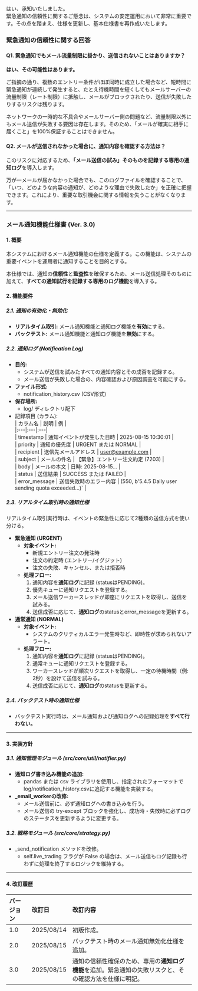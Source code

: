 はい、承知いたしました。  
緊急通知の信頼性に関するご懸念は、システムの安定運用において非常に重要です。その点を踏まえ、仕様を更新し、基本仕様書を再作成いたします。

### **緊急通知の信頼性に関する回答**

#### **Q1. 緊急通知でもメール流量制限に掛かり、送信されないことはありますか？**

**はい、その可能性はあります。**

ご指摘の通り、複数のエントリー条件がほぼ同時に成立した場合など、短時間に緊急通知が連続して発生すると、たとえ待機時間を短くしてもメールサーバーの流量制限（レート制限）に抵触し、メールがブロックされたり、送信が失敗したりするリスクは残ります。

ネットワークの一時的な不具合やメールサーバー側の問題など、流量制限以外にもメール送信が失敗する要因は存在します。そのため、「メールが確実に相手に届くこと」を100%保証することはできません。

#### **Q2. メールが送信されなかった場合に、通知内容を確認する方法は？**

このリスクに対応するため、**「メール送信の試み」そのものを記録する専用の通知ログ**を導入します。

万が一メールが届かなかった場合でも、このログファイルを確認することで、「いつ、どのような内容の通知が、どのような理由で失敗したか」を正確に把握できます。これにより、重要な取引機会に関する情報を失うことがなくなります。

---

### **メール通知機能仕様書 (Ver. 3.0)**

#### **1\. 概要**

本システムにおけるメール通知機能の仕様を定義する。この機能は、システムの重要イベントを運用者に通知することを目的とする。

本仕様では、通知の**信頼性**と**監査性**を確保するため、メール送信処理そのものに加えて、**すべての通知試行を記録する専用のログ機能**を導入する。

#### **2\. 機能要件**

##### **2.1. 通知の有効化・無効化**

* **リアルタイム取引:** メール通知機能と通知ログ機能を**有効**にする。  
* **バックテスト:** メール通知機能と通知ログ機能を**無効**にする。

##### **2.2. 通知ログ (Notification Log)**

* **目的:**  
  * システムが送信を試みたすべての通知内容とその成否を記録する。  
  * メール送信が失敗した場合の、内容確認および原因調査を可能にする。  
* **ファイル形式:**  
  * notification\_history.csv (CSV形式)  
* **保存場所:**  
  * log/ ディレクトリ配下  
* 記録項目 (カラム):  
  | カラム名 | 説明 | 例 |  
  |:---|:---|:---|  
  | timestamp | 通知イベントが発生した日時 | 2025-08-15 10:30:01 |  
  | priority | 通知の優先度 | URGENT または NORMAL |  
  | recipient | 送信先メールアドレス | user@example.com |  
  | subject | メールの件名 | 【緊急】エントリー注文約定 (7203) |  
  | body | メールの本文 | 日時: 2025-08-15... |  
  | status | 送信結果 | SUCCESS または FAILED |  
  | error\_message | 送信失敗時のエラー内容 | (550, b'5.4.5 Daily user sending quota exceeded...)\` |

##### **2.3. リアルタイム取引時の通知仕様**

リアルタイム取引実行時は、イベントの緊急性に応じて2種類の送信方式を使い分ける。

* **緊急通知 (URGENT)**  
  * **対象イベント:**  
    * 新規エントリー注文の発注時  
    * 注文の約定時 (エントリー/イグジット)  
    * 注文の失敗、キャンセル、または拒否時  
  * **処理フロー:**  
    1. 通知内容を**通知ログ**に記録 (statusはPENDING)。  
    2. 優先キューに通知リクエストを登録する。  
    3. メール送信ワーカースレッドが即座にリクエストを取得し、送信を試みる。  
    4. 送信成否に応じて、**通知ログ**のstatusとerror\_messageを更新する。  
* **通常通知 (NORMAL)**  
  * **対象イベント:**  
    * システムのクリティカルエラー発生時など、即時性が求められないアラート。  
  * **処理フロー:**  
    1. 通知内容を**通知ログ**に記録 (statusはPENDING)。  
    2. 通常キューに通知リクエストを登録する。  
    3. ワーカースレッドが順次リクエストを取得し、一定の待機時間（例: 2秒）を設けて送信を試みる。  
    4. 送信成否に応じて、**通知ログ**のstatusを更新する。

##### **2.4. バックテスト時の通知仕様**

* バックテスト実行時は、メール通知および通知ログへの記録処理を**すべて行わない。**

---

#### **3\. 実装方針**

##### **3.1. 通知管理モジュール (src/core/util/notifier.py)**

* **通知ログ書き込み機能の追加:**  
  * pandas または csv ライブラリを使用し、指定されたフォーマットでlog/notification\_history.csvに追記する機能を実装する。  
* **\_email\_workerの改修:**  
  * メール送信前に、必ず通知ログへの書き込みを行う。  
  * メール送信の try-except ブロックを強化し、成功時・失敗時に必ずログのステータスを更新するように変更する。

##### **3.2. 戦略モジュール (src/core/strategy.py)**

* \_send\_notification メソッドを改修。  
  * self.live\_trading フラグが False の場合は、メール送信もログ記録も行わずに処理を終了するロジックを維持する。

---

#### **4\. 改訂履歴**

| バージョン | 改訂日 | 改訂内容 |
| :---- | :---- | :---- |
| 1.0 | 2025/08/14 | 初版作成。 |
| 2.0 | 2025/08/15 | バックテスト時のメール通知無効化仕様を追加。 |
| 3.0 | 2025/08/15 | 通知の信頼性確保のため、専用の**通知ログ機能**を追加。緊急通知の失敗リスクと、その確認方法を仕様に明記。 |

